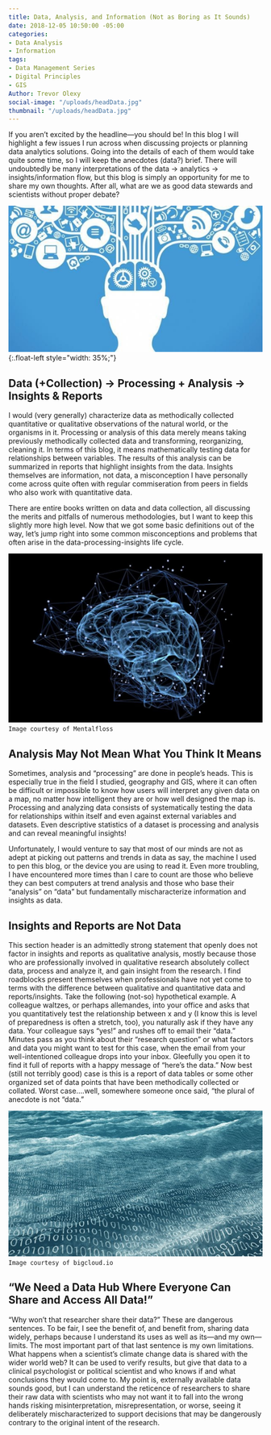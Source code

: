 ```yaml
---
title: Data, Analysis, and Information (Not as Boring as It Sounds)
date: 2018-12-05 10:50:00 -05:00
categories:
- Data Analysis
- Information
tags:
- Data Management Series
- Digital Principles
- GIS
Author: Trevor Olexy
social-image: "/uploads/headData.jpg"
thumbnail: "/uploads/headData.jpg"
---
```


If you aren’t excited by the headline—you should be! In this blog I will highlight a few issues I run across when discussing projects or planning data analytics solutions. Going into the details of each of them would take quite some time, so I will keep the anecdotes (data?) brief. There will undoubtedly be many interpretations of the data -> analytics -> insights/information flow, but this blog is simply an opportunity for me to share my own thoughts. After all, what are we as good data stewards and scientists without proper debate?

![headData.jpg](/uploads/headData.jpg){:.float-left style="width: 35%;"}

<!--more-->

## Data (\+Collection) -> Processing \+ Analysis -> Insights & Reports

I would (very generally) characterize data as methodically collected quantitative or qualitative observations of the natural world, or the organisms in it. Processing or analysis of this data merely means taking previously methodically collected data and transforming, reorganizing, cleaning it. In terms of this blog, it means mathematically testing data for relationships between variables. The results of this analysis can be summarized in reports that highlight insights from the data. Insights themselves are information, not data, a misconception I have personally come across quite often with regular commiseration from peers in fields who also work with quantitative data.

There are entire books written on data and data collection, all discussing the merits and pitfalls of numerous methodologies, but I want to keep this slightly more high level. Now that we got some basic definitions out of the way, let’s jump right into some common misconceptions and problems that often arise in the data-processing-insights life cycle.

![brainData.jpg](/uploads/brainData.jpg)`Image courtesy of Mentalfloss`

## Analysis May Not Mean What You Think It Means

Sometimes, analysis and “processing” are done in people’s heads. This is especially true in the field I studied, geography and GIS, where it can often be difficult or impossible to know how users will interpret any given data on a map, no matter how intelligent they are or how well designed the map is. Processing and analyzing data consists of systematically testing the data for relationships within itself and even against external variables and datasets. Even descriptive statistics of a dataset is processing and analysis and can reveal meaningful insights!

Unfortunately, I would venture to say that most of our minds are not as adept at picking out patterns and trends in data as say, the machine I used to pen this blog, or the device you are using to read it. Even more troubling, I have encountered more times than I care to count  are those who believe they can best computers at trend analysis and those who base their “analysis” on “data” but fundamentally mischaracterize information and insights as data.

## Insights and Reports are Not Data

This section header is an admittedly strong statement that openly does not factor in insights and reports as qualitative analysis, mostly because those who are professionally involved in qualitative research absolutely collect data, process and analyze it, and gain insight from the research. I find roadblocks present themselves when professionals have not yet come to terms with the difference between qualitative and quantitative data and reports/insights. Take the following (not-so) hypothetical example. A colleague waltzes, or perhaps allemandes, into your office and asks that you quantitatively test the relationship between x and y (I know this is level of preparedness is often a stretch, too), you naturally ask if they have any data. Your colleague says “yes!” and rushes off to email their “data.” Minutes pass as you think about their “research question” or what factors and data you might want to test for this case, when the email from your well-intentioned colleague drops into your inbox. Gleefully you open it to find it full of reports with a happy message of “here’s the data.” Now best (still not terribly good) case is this is a report of data tables or some other organized set of data points that have been methodically collected or collated. Worst case….well, somewhere someone once said, “the plural of anecdote is not “data.”

![dataocean.jpg](/uploads/dataocean.jpg)`Image courtesy of bigcloud.io`

## “We Need a Data Hub Where Everyone Can Share and Access All Data!”

“Why won’t that researcher share their data?” These are dangerous sentences. To be fair, I see the benefit of, and benefit from, sharing data widely, perhaps because I understand its uses as well as its—and my own—limits. The most important part of that last sentence is my own limitations. What happens when a scientist’s climate change data is shared with the wider world web? It can be used to verify results, but give that data to a clinical psychologist or political scientist and who knows if and what conclusions they would come to. My point is, externally available data sounds good, but I can understand the reticence of researchers to share their raw data with scientists who may not want it to fall into the wrong hands risking misinterpretation, misrepresentation, or worse, seeing it deliberately mischaracterized to support decisions that may be dangerously contrary to the original intent of the research.